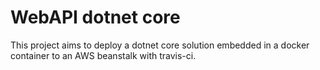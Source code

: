 # WebAPI dotnet core
This project aims to deploy a dotnet core solution embedded in a docker container to an AWS beanstalk with travis-ci.
